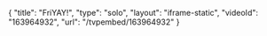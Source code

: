 {
    "title": "FriYAY!",
    "type": "solo",
    "layout": "iframe-static",
    "videoId": "163964932",
    "url": "\/tvpembed\/163964932"
}